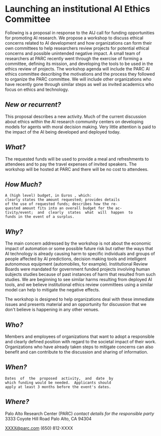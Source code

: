 # Launching an institutional AI Ethics Committee

Following is a proposal in response to the AIJ call for funding opportunities
for promoting AI research. We propose a workshop to discuss ethical concerns
related to AI development and how organizations can form their own committees
to help researchers review projects for potential ethical concerns and possible
unintended negative impact. A small team of researchers at PARC recently went
through the exercise of forming a committee, defining its mission, and
developing the tools to be used in the ethics review of projects. The workshop
agenda will include the PARC AI ethics committee describing the motivations and
the process they followed to organize the PARC committee. We will include other
organizations who have recently gone through similar steps as well as invited
academics who focus on ethics and technology.

## _New or recurrent?_
This proposal describes a new activity. Much of the current discussion about
ethics within the AI research community centers on developing models for agents
with moral decision making. Very little attention is paid to the impact of the
AI being developed and deployed today.

## _What?_
The requested funds will be used to provide a meal and refreshments to
attendees and to pay the travel expenses of invited speakers. The workshop will
be hosted at PARC and there will be no cost to attendees.

## _How Much?_
    A (high level) budget, in Euros , which:
    clearly states the amount requested; provides details
    of the use of requested funds; describes how the re-
    quested amount fits into an overall budget for the ac-
    tivity/event;  and  clearly  states  what  will  happen  to
    funds in the event of a surplus.

## _Why?_
The main concern addressed by the workshop is not about the economic impact of
automation or some possible future risk but rather the ways that AI technology
is already causing harm to specific individuals and groups of people affected
by AI predictions, decision making tools and intelligent autonomous equipment
(automobiles, for example). Institutional Review Boards were mandated for
government funded projects involving human subjects studies because of past
instances of harm that resulted from such studies. We are beginning to see
similar harms resulting from deployed AI tools, and we believe institutional
ethics review committees using a similar model can help to mitigate the
negative effects.

The workshop is designed to help organizations deal with these immediate issues
and presents material and an opportunity for discussion that we don't believe
is happening in any other venues.

## _Who?_
Members and employees of organizations that want to adopt a responsible and
clearly defined position with regard to the societal impact of their work.
Organizations who have already taken steps to mitigate concerns can also
benefit and can contribute to the discussion and sharing of information.

## _When?_
    Dates  of  the  proposed  activity,  and  date  by
    which funding would be needed.  Applicants should
    apply at least 3 months before the event's dates.

## _Where?_
Palo Alto Research Center (PARC)
*contact details for the  responsible  party*
3333 Coyote Hill Road
Palo Alto, CA 94304

XXXX@parc.com
(650) 812-XXXX

